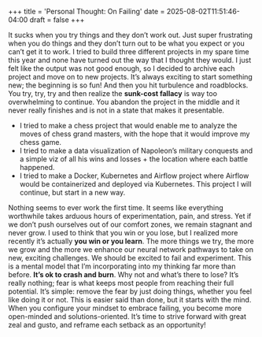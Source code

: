 +++
title = 'Personal Thought: On Failing'
date = 2025-08-02T11:51:46-04:00
draft = false
+++

It sucks when you try things and they don’t work out. Just super frustrating when you do things and they don’t turn out to be what you expect or you can’t get it to work. I tried to build three different projects in my spare time this year and none have turned out the way that I thought they would. I just felt like the output was not good enough, so I decided to archive each project and move on to new projects. It’s always exciting to start something new; the beginning is so fun! And then you hit turbulence and roadblocks. You try, try, try and then realize the **sunk-cost fallacy** is way too overwhelming to continue. You abandon the project in the middle and it never really finishes and is not in a state that makes it presentable. 

* I tried to make a chess project that would enable me to analyze the moves of chess grand masters, with the hope that it would improve my chess game.
* I tried to make a data visualization of Napoleon’s military conquests and a simple viz of all his wins and losses + the location where each battle happened.
* I tried to make a Docker, Kubernetes and Airflow project where Airflow would be containerized and deployed via Kubernetes. This project I will continue, but start in a new way. 

Nothing seems to ever work the first time. It seems like everything worthwhile takes arduous hours of experimentation, pain, and stress. Yet if we don’t push ourselves out of our comfort zones, we remain stagnant and never grow. I used to think that you win or you lose, but I realized more recently it’s actually **you win or you learn**. The more things we try, the more we grow and the more we enhance our neural network pathways to take on new, exciting challenges. We should be excited to fail and experiment. This is a mental model that I’m incorporating into my thinking far more than before. **It’s ok to crash and burn**. Why not and what’s there to lose? It’s really nothing; fear is what keeps most people from reaching their full potential. It’s simple: remove the fear by just doing things, whether you feel like doing it or not. This is easier said than done, but it starts with the mind. When you configure your mindset to embrace failing, you become more open-minded and solutions-oriented. It’s time to strive forward with great zeal and gusto, and reframe each setback as an opportunity!
